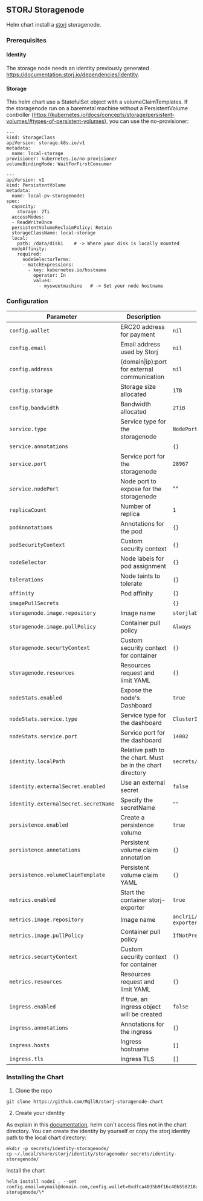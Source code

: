 ## STORJ Storagenode

Helm chart install a [storj](https://storj.io/) storagenode.

### Prerequisites

#### Identity

The storage node needs an identity previously generated https://documentation.storj.io/dependencies/identity.

#### Storage

This helm chart use a StatefulSet object with a volumeClaimTemplates. If the storagenode run on a baremetal machine without a PersistentVolume controller (https://kubernetes.io/docs/concepts/storage/persistent-volumes/#types-of-persistent-volumes), you can use the no-provisioner:

```
---
kind: StorageClass
apiVersion: storage.k8s.io/v1
metadata:
  name: local-storage
provisioner: kubernetes.io/no-provisioner
volumeBindingMode: WaitForFirstConsumer

---
apiVersion: v1
kind: PersistentVolume
metadata:
  name: local-pv-storagenode1
spec:
  capacity:
    storage: 2Ti
  accessModes:
  - ReadWriteOnce
  persistentVolumeReclaimPolicy: Retain
  storageClassName: local-storage
  local:
    path: /data/disk1    # -> Where your disk is locally mounted
  nodeAffinity:
    required:
      nodeSelectorTerms:
      - matchExpressions:
        - key: kubernetes.io/hostname
          operator: In
          values:
            - mysweetmachine   # -> Set your node hostname
```

### Configuration

Parameter | Description | Default | Required
--- | --- | --- | ---
`config.wallet` | ERC20 address for payment  | `nil` | yes
`config.email` | Email address used by Storj  | `nil` | yes
`config.address` | (domain\|ip):port for external communication | `nil` | yes
`config.storage` | Storage size allocated  | `1TB` | no
`config.bandwidth` | Bandwidth allocated  | `2TiB` | no
`service.type` | Service type for the storagenode | `NodePort` | no
`service.annotations` |  | `{}` | no
`service.port` | Service port for the storagenode | `28967` | no
`service.nodePort` | Node port to expose for the storagenode | "" | no
`replicaCount` | Number of replica | `1` | no
`podAnnotations` | Annotations for the pod | `{}` | no
`podSecurityContext` | Custom security context | `{}` | no
`nodeSelector` | Node labels for pod assignment	 | `{}` | no
`tolerations` | Node taints to tolerate | `{}` | no
`affinity` | Pod affinity | `{}` | no
`imagePullSecrets` |  | `{}` | no
`storagenode.image.repository` | Image name | `storjlabs/storagenode:beta` | no
`storagenode.image.pullPolicy` | Container pull policy | `Always` | no
`storagenode.securtyContext` | Custom security context for container | `{}` | no
`storagenode.resources` | Resources request and limit YAML | `{}` | no
`nodeStats.enabled` | Expose the node's Dashboard | `true` | no
`nodeStats.service.type` | Service type for the dashboard | `ClusterIP` | no
`nodeStats.service.port` | Service port for the dashboard | `14002` | no
`identity.localPath` | Relative path to the chart. Must be in the chart directory | `secrets/*` | no
`identity.externalSecret.enabled` | Use an external secret | `false` | no
`identity.externalSecret.secretName` | Specify the secretName | `""` | no
`persistence.enabled` | Create a persistence volume | `true` | no
`persistence.annotations` | Persistent volume claim annotation | `{}` | no
`persistence.volumeClaimTemplate` | Persistent volume claim YAML | `{}` | no
`metrics.enabled` | Start the container storj-exporter | `true` | no
`metrics.image.repository` | Image name | `anclrii/storj-exporter:0.2.4` | no
`metrics.image.pullPolicy` | Container pull policy | `IfNotPresent` | no
`metrics.securtyContext` | Custom security context for container | `{}` | no
`metrics.resources` | Resources request and limit YAML | `{}` | no
`ingress.enabled` | If true, an ingress object will be created | `false` | no
`ingress.annotations` | Annotations for the ingress | `{}` | no
`ingress.hosts` | Ingress hostname | `[]` | no
`ingress.tls` | Ingress TLS | `[]` | no

### Installing the Chart

1. Clone the repo

```
git clone https://github.com/MqllR/storj-storagenode-chart
```

2. Create your identity

As explain in this [documentation](https://helm.sh/docs/chart_template_guide/accessing_files/), helm can't access files not in the chart directory. You can create the identity by yourself or copy the storj identity path to the local chart directory:

```
mkdir -p secrets/identity-storagenode/
cp ~/.local/share/storj/identity/storagenode/ secrets/identity-storagenode/
```

Install the chart

```
helm install node1 . --set config.email=mymail@domain.com,config.wallet=0xdfca4035b9f16c40b558218d1bedc08590fe28d4,config.address=mydomain.net:28967,identity.localPath=secrets/identity-storagenode/\*
```
